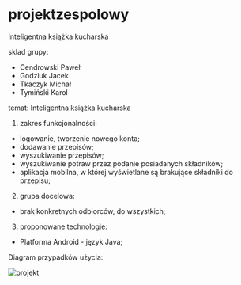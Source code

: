 # projektzespolowy
Inteligentna książka kucharska

sklad grupy:
  - Cendrowski Paweł
  - Godziuk Jacek
  - Tkaczyk Michał
  - Tymiński Karol

temat: Inteligentna książka kucharska
  
  1. zakres funkcjonalności:
   - logowanie, tworzenie nowego konta;
   -  dodawanie przepisów;
   -  wyszukiwanie przepisów;
   -  wyszukiwanie potraw przez podanie posiadanych składników;
   -  aplikacja mobilna, w której wyświetlane są brakujące składniki do przepisu;
  2. grupa docelowa:
   - brak konkretnych odbiorców, do wszystkich;
  3. proponowane technologie:
   - Platforma Android - język Java;
    

Diagram przypadków użycia: 

![projekt](https://scontent-arn2-1.xx.fbcdn.net/hphotos-xal1/v/t35.0-12/12268417_998684523527563_1154343613_o.jpg?oh=abcb73cac05efaeb30dc824e006599e6&oe=564DA59B)

